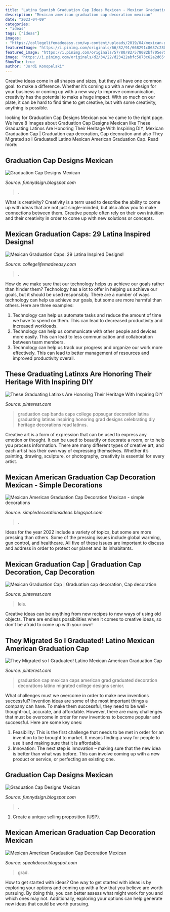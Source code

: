 ```yaml
---
title: "Latina Spanish Graduation Cap Ideas Mexican - Mexican Graduation Cap"
description: "Mexican american graduation cap decoration mexican"
date: "2023-04-09"
categories:
- "ideas"
tags: ["ideas"]
images:
- "https://collegelifemadeeasy.com/wp-content/uploads/2019/04/mexican-grad-cap-11.png"
featuredImage: "https://i.pinimg.com/originals/66/82/91/668291c8637c280a28f8f31cdf80ec3b.jpg"
featured_image: "https://i.pinimg.com/originals/57/80/82/578082bf705e753a8c8b8ecf3a8f865a.jpg"
image: "https://i.pinimg.com/originals/d2/34/22/d23422abfc5873c62a2d65ffc7fa0436.jpg"
ShowToc: true
author: "Jordi Konopelski"
---
```



Creative ideas come in all shapes and sizes, but they all have one common goal: to make a difference. Whether it’s coming up with a new design for your business or coming up with a new way to improve communication, creativity has the potential to make a huge impact. With so much on our plate, it can be hard to find time to get creative, but with some creativity, anything is possible.

	

		
looking for Graduation Cap Designs Mexican you've came to the right page. We have 8 Images about Graduation Cap Designs Mexican like These Graduating Latinxs Are Honoring Their Heritage With Inspiring DIY, Mexican Graduation Cap | Graduation cap decoration, Cap decoration and also They Migrated so I Graduated! Latino Mexican American Graduation Cap. Read more:
		
    
## Graduation Cap Designs Mexican

<img loading=lazy src="https://collegelifemadeeasy.com/wp-content/uploads/2019/04/mexican-grad-cap-11.png" onerror="this.onerror=null;this.src='https://tse2.mm.bing.net/th?id=OIP.0cbkDyGTrLAF-qdt1a620QHaHa&amp;pid=15.1';" alt="Graduation Cap Designs Mexican">

_Source: funnydsign.blogspot.com_

>. 

	

What is creativity?
Creativity is a term used to describe the ability to come up with ideas that are not just single-minded, but also allow you to make connections between them. Creative people often rely on their own intuition and their creativity in order to come up with new solutions or concepts.

    
## Mexican Graduation Caps: 29 Latina Inspired Designs!

<img loading=lazy src="https://collegelifemadeeasy.com/wp-content/uploads/2019/04/latina-graduation-cap-ideas-720x810.jpg" onerror="this.onerror=null;this.src='https://tse2.mm.bing.net/th?id=OIP.q_3iNjRxHtCcIvoKi8PxbgHaIV&amp;pid=15.1';" alt="Mexican Graduation Caps: 29 Latina Inspired Designs!">

_Source: collegelifemadeeasy.com_

>. 

	

How do we make sure that our technology helps us achieve our goals rather than hinder them?
Technology has a lot to offer in helping us achieve our goals, but it should be used responsibly. There are a number of ways technology can help us achieve our goals, but some are more harmful than others. Here are three examples: 
1. Technology can help us automate tasks and reduce the amount of time we have to spend on them. This can lead to decreased productivity and increased workloads. 
2. Technology can help us communicate with other people and devices more easily. This can lead to less communication and collaboration between team members. 
3. Technology can help us track our progress and organize our work more effectively. This can lead to better management of resources and improved productivity overall.

    
## These Graduating Latinxs Are Honoring Their Heritage With Inspiring DIY

<img loading=lazy src="https://i.pinimg.com/originals/57/80/82/578082bf705e753a8c8b8ecf3a8f865a.jpg" onerror="this.onerror=null;this.src='https://tse2.mm.bing.net/th?id=OIP.bICVw-FIvPECIR5faMSilAHaHa&amp;pid=15.1';" alt="These Graduating Latinxs Are Honoring Their Heritage With Inspiring DIY">

_Source: pinterest.com_

>graduation cap banda caps college popsugar decoration latina graduating latinas inspiring honoring grad designs celebrating diy heritage decorations read latinxs. 

	

Creative art is a form of expression that can be used to express any emotion or thought. It can be used to beautify or decorate a room, or to help you process information. There are many different types of creative art, and each artist has their own way of expressing themselves. Whether it’s painting, drawing, sculpture, or photography, creativity is essential for every artist.

    
## Mexican American Graduation Cap Decoration Mexican - Simple Decorations

<img loading=lazy src="https://lh6.googleusercontent.com/proxy/Y0A8Lx7advNOAqLBz3TNLWeH9tfb3eDNC5leBmrqUHGE1xeMARBGL1qZEE3XAhXYNxZhjgRVT-frq5qElbpuoosNFB_tVPjqvk2yIPfhXcpLo5k7ZQsz9dLJwZfLkWln=w1200-h630-p-k-no-nu" onerror="this.onerror=null;this.src='https://tse2.mm.bing.net/th?id=OIP.TyXEna7R-u79kAysoBg-gwHaD4&amp;pid=15.1';" alt="Mexican American Graduation Cap Decoration Mexican - simple decorations">

_Source: simpledecorationsideas.blogspot.com_

>. 

	

Ideas for the year 2022 include a variety of topics, but some are more pressing than others. Some of the pressing issues include global warming, gun control, and healthcare. All five of these issues are important to discuss and address in order to protect our planet and its inhabitants.

    
## Mexican Graduation Cap | Graduation Cap Decoration, Cap Decoration

<img loading=lazy src="https://i.pinimg.com/originals/66/82/91/668291c8637c280a28f8f31cdf80ec3b.jpg" onerror="this.onerror=null;this.src='https://tse2.mm.bing.net/th?id=OIP.QeLcWX00UZ3hP25sBTLGYwHaNL&amp;pid=15.1';" alt="Mexican Graduation Cap | Graduation cap decoration, Cap decoration">

_Source: pinterest.com_

>leis. 

	

Creative ideas can be anything from new recipes to new ways of using old objects. There are endless possibilities when it comes to creative ideas, so don't be afraid to come up with your own!

    
## They Migrated So I Graduated! Latino Mexican American Graduation Cap

<img loading=lazy src="https://i.pinimg.com/originals/d2/34/22/d23422abfc5873c62a2d65ffc7fa0436.jpg" onerror="this.onerror=null;this.src='https://tse1.mm.bing.net/th?id=OIP.ZhXm8Aa703SotKjCF-N-2AHaJ4&amp;pid=15.1';" alt="They Migrated so I Graduated! Latino Mexican American Graduation Cap">

_Source: pinterest.com_

>graduation cap mexican caps american grad graduated decoration decorations latino migrated college designs senior. 

	

What challenges must we overcome in order to make new inventions successful?
Invention ideas are some of the most important things a company can have. To make them successful, they need to be well-thought-out, accurate, and affordable. However, there are many challenges that must be overcome in order for new inventions to become popular and successful. Here are some key ones:
1. Feasibility: This is the first challenge that needs to be met in order for an invention to be brought to market. It means finding a way for people to use it and making sure that it is affordable.
2. Innovation: The next step is innovation – making sure that the new idea is better than what was before. This can involve coming up with a new product or service, or perfecting an existing one. 
    
## Graduation Cap Designs Mexican

<img loading=lazy src="https://i.pinimg.com/originals/c9/a7/25/c9a7250adcdd2bb2975ff6a417e2108d.jpg" onerror="this.onerror=null;this.src='https://tse2.mm.bing.net/th?id=OIP._kdhtTUW-HQTYVFmUfglKgHaHa&amp;pid=15.1';" alt="Graduation Cap Designs Mexican">

_Source: funnydsign.blogspot.com_

>. 

	

1. Create a unique selling proposition (USP).

    
## Mexican American Graduation Cap Decoration Mexican

<img loading=lazy src="https://i.pinimg.com/originals/b5/d0/2e/b5d02edb3ab7710148a4f7972e4ea0c0.jpg" onerror="this.onerror=null;this.src='https://tse3.mm.bing.net/th?id=OIP.4pFKnYdxEVvDHcMq_Lx-gAHaNK&amp;pid=15.1';" alt="Mexican American Graduation Cap Decoration Mexican">

_Source: speakdecor.blogspot.com_

>grad. 

	

How to get started with ideas?
One way to get started with ideas is by exploring your options and coming up with a few that you believe are worth pursuing. By doing this, you can better assess what might work for you and which ones may not. Additionally, exploring your options can help generate new ideas that could be worth pursuing.


